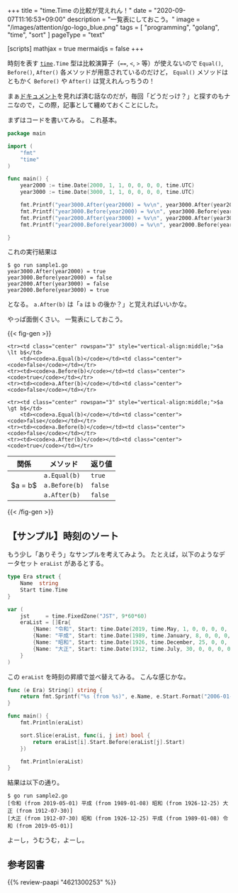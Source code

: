 +++
title = "time.Time の比較が覚えれん！"
date =  "2020-09-07T11:16:53+09:00"
description = "一覧表にしておこう。"
image = "/images/attention/go-logo_blue.png"
tags = [ "programming", "golang", "time", "sort" ]
pageType = "text"

[scripts]
  mathjax = true
  mermaidjs = false
+++

時刻を表す [`time`]`.Time` 型は比較演算子（`==`, `<`, `>` 等）が使えないので `Equal()`, `Before()`, `After()` 各メソッドが用意されているのだけど， `Equal()` メソッドはともかく `Before()` や `After()`  は覚えれんっちうの！

まぁ[ドキュメント][`time`]を見れば済む話なのだが，毎回「どうだっけ？」と探すのもナニなので，この際，記事として纏めておくことにした。

まずはコードを書いてみる。
これ基本。

```go
package main

import (
	"fmt"
	"time"
)

func main() {
	year2000 := time.Date(2000, 1, 1, 0, 0, 0, 0, time.UTC)
	year3000 := time.Date(3000, 1, 1, 0, 0, 0, 0, time.UTC)

	fmt.Printf("year3000.After(year2000) = %v\n", year3000.After(year2000))
	fmt.Printf("year3000.Before(year2000) = %v\n", year3000.Before(year2000))
	fmt.Printf("year2000.After(year3000) = %v\n", year2000.After(year3000))
	fmt.Printf("year2000.Before(year3000) = %v\n", year2000.Before(year3000))

}
```

これの実行結果は

```test
$ go run sample1.go 
year3000.After(year2000) = true
year3000.Before(year2000) = false
year2000.After(year3000) = false
year2000.Before(year3000) = true
```

となる。
`a.After(b)` は「`a` は `b` の後か？」と覚えればいいかな。

やっぱ面倒くさい。
一覧表にしておこう。

{{< fig-gen >}}
<table class="left">
<thead><tr>
    <th>関係</th>
    <th>メソッド</th>
    <th>返り値</th>
</tr></thead>
<tbody>
    <tr><td class="center" rowspan="3" style="vertical-align:middle;">$a = b$</td>
        <td><code>a.Equal(b)</code></td><td class="center"><code>true</code></td></tr>
    <tr><td><code>a.Before(b)</code></td><td class="center"><code>false</code></td></tr>
    <tr><td><code>a.After(b)</code></td><td class="center"><code>false</code></td></tr>

    <tr><td class="center" rowspan="3" style="vertical-align:middle;">$a \lt b$</td>
        <td><code>a.Equal(b)</code></td><td class="center"><code>false</code></td></tr>
    <tr><td><code>a.Before(b)</code></td><td class="center"><code>true</code></td></tr>
    <tr><td><code>a.After(b)</code></td><td class="center"><code>false</code></td></tr>

    <tr><td class="center" rowspan="3" style="vertical-align:middle;">$a \gt b$</td>
        <td><code>a.Equal(b)</code></td><td class="center"><code>false</code></td></tr>
    <tr><td><code>a.Before(b)</code></td><td class="center"><code>false</code></td></tr>
    <tr><td><code>a.After(b)</code></td><td class="center"><code>true</code></td></tr>
</tbody>
</table>
{{< /fig-gen >}}

## 【サンプル】時刻のソート

もう少し「ありそう」なサンプルを考えてみよう。
たとえば，以下のようなデータセット `eraList` があるとする。

```go
type Era struct {
	Name  string
	Start time.Time
}

var (
	jst     = time.FixedZone("JST", 9*60*60)
	eraList = []Era{
		{Name: "令和", Start: time.Date(2019, time.May, 1, 0, 0, 0, 0, jst)},
		{Name: "平成", Start: time.Date(1989, time.January, 8, 0, 0, 0, 0, jst)},
		{Name: "昭和", Start: time.Date(1926, time.December, 25, 0, 0, 0, 0, jst)},
		{Name: "大正", Start: time.Date(1912, time.July, 30, 0, 0, 0, 0, jst)},
	}
)
```

この `eraList` を時刻の昇順で並べ替えてみる。
こんな感じかな。

```go {hl_lines=[9]}
func (e Era) String() string {
	return fmt.Sprintf("%s (from %s)", e.Name, e.Start.Format("2006-01-02"))
}

func main() {
	fmt.Println(eraList)

	sort.Slice(eraList, func(i, j int) bool {
		return eraList[i].Start.Before(eraList[j].Start)
	})

	fmt.Println(eraList)
}
```

結果は以下の通り。

```text
$ go run sample2.go 
[令和 (from 2019-05-01) 平成 (from 1989-01-08) 昭和 (from 1926-12-25) 大正 (from 1912-07-30)]
[大正 (from 1912-07-30) 昭和 (from 1926-12-25) 平成 (from 1989-01-08) 令和 (from 2019-05-01)]
```

よーし，うむうむ，よーし。

[Go]: https://go.dev/
[Go 言語]: https://golang.org/ "The Go Programming Language"
[`time`]: https://pkg.go.dev/time "time package · pkg.go.dev"

## 参考図書

{{% review-paapi "4621300253" %}} <!-- プログラミング言語Go -->
